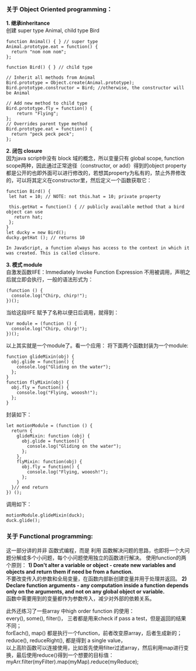 ### 关于 Object Oriented programming：

**1.	继承inheritance**  
创建 super type Animal, child type Bird 
```
function Animal() { } // super type
Animal.prototype.eat = function() {
  return "nom nom nom";
};

function Bird() { } // child type

// Inherit all methods from Animal
Bird.prototype = Object.create(Animal.prototype);
Bird.prototype.constructor = Bird; //otherwise, the constructor will be Animal

// Add new method to child type
Bird.prototype.fly = function() {
	return "Flying";
};
// Overrides parent type method 
Bird.prototype.eat = function() {
  return "peck peck peck";
};
```
**2.	闭包 closure**  
因为java script中没有 block 域的概念，所以变量只有 global scope, function scope两种，因此通过正常途径（constructor, or add）得到的object property都是公开的也即外面可以进行修改的，若想其property为私有的，禁止外界修改的，可以将其定义在constructor里，然后定义一个函数获取它：
 ```
 function Bird() {
  let hat = 10; // NOTE: not this.hat = 10; private property

  this.getHat = function() { // publicly available method that a bird object can use
    return hat;
  };
}
let ducky = new Bird();
ducky.getHat (); // returns 10

In JavaScript, a function always has access to the context in which it was created. This is called closure.
```
**3.	模式 module**  
自激发函数IIFE：Immediately Invoke Function Expression
不用被调用，声明之后就立即会执行，一般的语法形式为：
```
(function () {
  console.log("Chirp, chirp!");
})();
```
当给这段IIFE 赋予了名称以便日后调用，就得到：
```
Var module = (function () {
  console.log("Chirp, chirp!");
})();
```
以上其实就是一个module了。看一个应用：
将下面两个函数封装为一个module:
```
function glideMixin(obj) {
  obj.glide = function() {
    console.log("Gliding on the water");
  };
}
function flyMixin(obj) {
  obj.fly = function() {
    console.log("Flying, wooosh!");
  };
}
```
封装如下：
```
let motionModule = (function () {
  return {
    glideMixin: function (obj) {
      obj.glide = function() {
        console.log("Gliding on the water");
      };
    },
    flyMixin: function(obj) {
      obj.fly = function() {
        console.log("Flying, wooosh!");
      };
    }
  }// end return
}) ();
```
调用如下：
```
motionModule.glideMixin(duck);
duck.glide();
```

### 关于 Functional programming:
这一部分讲的并非 函数式编程，而是 利用 函数解决问题的思路，也即将一个大问题分解成多个小问题，每个小问题使用独立的函数进行解决。
使用function的两个原则：
**1) Don't alter a variable or object - create new variables and objects and return them if need be from a function.**  
不要改变传入的参数和全局变量，在函数内部新创建变量并用于处理并返回。
**2) Declare function arguments - any computation inside a function depends only on the arguments, and not on any global object or variable.**  
函数中需要用到的变量都作为参数传入，减少对外部的依赖关系。

此外还练习了一些array 中high order function 的使用：  
every(), some(), filter()， 三者都是用来check if pass a test，但是返回的结果不同；  
forEach(), map() 都是执行一个function，前者改变原array，后者生成新的；  
reduce(), reduceRight(), 都是得到 a single value，  
以上高阶函数可以连接使用，比如首先使用filter过滤array，然后利用map进行变换，最后使用reduce()得到一个想要的目标值：  
myArr.filter(myFilter).map(myMap).reduce(myReduce);
